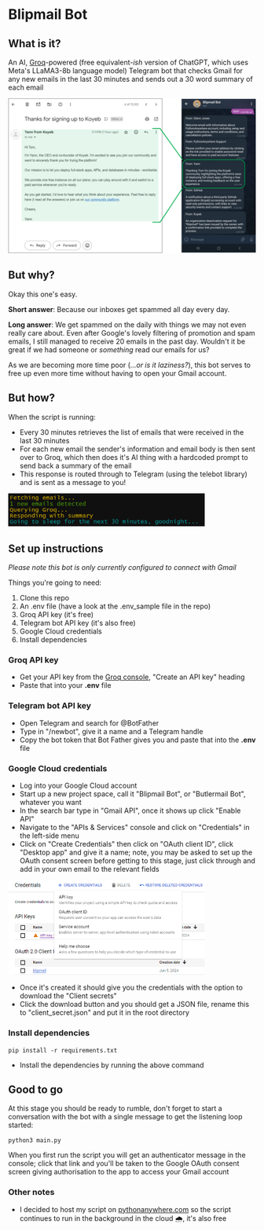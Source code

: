 # Blipmail Bot

## What is it?
An AI, [Groq](https://groq.com/)-powered (free equivalent-*ish* version of ChatGPT, which uses Meta's LLaMA3-8b language model) Telegram bot that checks Gmail for any new emails in the last 30 minutes and sends out a 30 word summary of each email


<img alt="Image of an email and showing the summarised version in the Blipmail telegram bot chat" src="./images/email-to-blipmail-small.png" width="700px">


## But why?
Okay this one's easy. 

**Short answer**: Because our inboxes get spammed all day every day.

**Long answer**: We get spammed on the daily with things we may not even really care about. Even after Google's lovely filtering of promotion and spam emails, I still managed to receive 20 emails in the past day. Wouldn't it be great if we had someone or *something* read our emails for us? 

As we are becoming more time poor (*...or is it laziness?*), this bot serves to free up even more time without having to open your Gmail account.


## But how?
When the script is running:
- Every 30 minutes retrieves the list of emails that were received in the last 30 minutes
- For each new email the sender's information and email body is then sent over to Groq, which then does it's AI thing with a hardcoded prompt to send back a summary of the email
- This response is routed through to Telegram (using the telebot library) and is sent as a message to you!


<img alt="Image of an email and showing the summarised version in the Blipmail telegram bot chat" src="./images/blipmail-log.png" width="400px">

## Set up instructions
*Please note this bot is only currently configured to connect with Gmail*


Things you're going to need:
1. Clone this repo
1. An .env file (have a look at the .env_sample file in the repo)
1. Groq API key (it's free)
1. Telegram bot API key (it's also free)
1. Google Cloud credentials
1. Install dependencies

### Groq API key
- Get your API key from the [Groq console](https://console.groq.com/docs/quickstart), "Create an API key" heading
- Paste that into your **.env** file

### Telegram bot API key
- Open Telegram and search for @BotFather
- Type in "/newbot", give it a name and a Telegram handle
- Copy the bot token that Bot Father gives you and paste that into the **.env** file

### Google Cloud credentials
- Log into your Google Cloud account
- Start up a new project space, call it "Blipmail Bot", or "Butlermail Bot", whatever you want
- In the search bar type in "Gmail API", once it shows up click "Enable API"
- Navigate to the "APIs & Services" console and click on "Credentials" in the left-side menu
- Click on "Create Credentials" then click on "OAuth client ID", click "Desktop app" and give it a name; note, you may be asked to set up the OAuth consent screen before getting to this stage, just click through and add in your own email to the relevant fields

<img alt="Image of an email and showing the summarised version in the Blipmail telegram bot chat" src="./images/google-credentials.png" width="400px">

- Once it's created it should give you the credentials with the option to download the "Client secrets"
- Click the download button and you should get a JSON file, rename this to "client_secret.json" and put it in the root directory

### Install dependencies
```
pip install -r requirements.txt
```
- Install the dependencies by running the above command

## Good to go
At this stage you should be ready to rumble, don't forget to start a conversation with the bot with a single message to get the listening loop started:
```
python3 main.py
```
When you first run the script you will get an authenticator message in the console; click that link and you'll be taken to the Google OAuth consent screen giving authorisation to the app to access your Gmail account

### Other notes
- I decided to host my script on [pythonanywhere.com](https://www.pythonanywhere.com/) so the script continues to run in the background in the cloud 🌧️, it's also free